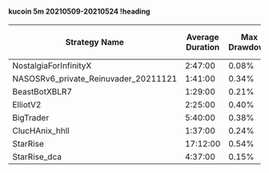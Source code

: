 #### kucoin 5m 20210509-20210524 !heading
| Strategy Name                        | Average Duration | Max Drawdown | Average Profit | Cum Profit | Tot Profit USDT | Trade Count | Win Rate |
| ------------------------------------ | ---------------- | ------------ | -------------- | ---------- | --------------- | ----------- | -------- |
| NostalgiaForInfinityX                | 2:47:00          | 0.08%        | 2.89%          | 387.11%    | 58.77           | 134         | 97.76%   |
| NASOSRv6_private_Reinuvader_20211121 | 1:41:00          | 0.34%        | 1.22%          | 392.67%    | 88.98           | 322         | 82.92%   |
| BeastBotXBLR7                        | 1:29:00          | 0.21%        | 0.72%          | 171.54%    | 35.66           | 237         | 67.93%   |
| ElliotV2                             | 2:25:00          | 0.40%        | 0.47%          | 185.44%    | 26.26           | 397         | 81.61%   |
| BigTrader                            | 5:40:00          | 0.38%        | 1.34%          | 164.78%    | 25.43           | 123         | 94.31%   |
| ClucHAnix_hhll                       | 1:37:00          | 0.24%        | 0.74%          | 375.76%    | 102.2           | 507         | 85.01%   |
| StarRise                             | 17:12:00         | 0.54%        | -2.29%         | -185.32%   | -42.46          | 81          | 93.83%   |
| StarRise_dca                         | 4:37:00          | 0.15%        | 1.06%          | 157.35%    | -12.9           | 148         | 98.65%   |